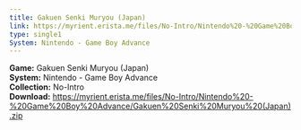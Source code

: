 ```yaml
---
title: Gakuen Senki Muryou (Japan)
link: https://myrient.erista.me/files/No-Intro/Nintendo%20-%20Game%20Boy%20Advance/Gakuen%20Senki%20Muryou%20(Japan).zip
type: single1
System: Nintendo - Game Boy Advance
---
```

<b>Game:</b> Gakuen Senki Muryou (Japan)<br>
<b>System:</b> Nintendo - Game Boy Advance<br>
<b>Collection:</b> No-Intro<br>
<b>Download:</b> https://myrient.erista.me/files/No-Intro/Nintendo%20-%20Game%20Boy%20Advance/Gakuen%20Senki%20Muryou%20(Japan).zip